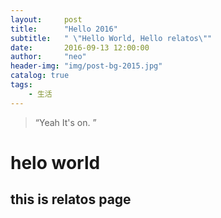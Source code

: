 ```yaml
---
layout:     post
title:      "Hello 2016"
subtitle:   " \"Hello World, Hello relatos\""
date:       2016-09-13 12:00:00
author:     "neo"
header-img: "img/post-bg-2015.jpg"
catalog: true
tags:
    - 生活
---
```


> “Yeah It's on. ”




# helo world

## this is relatos page
